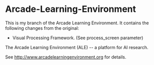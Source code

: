 Arcade-Learning-Environment
===========================

This is my branch of the Arcade Learning Environment. It contains the following changes from the original:

* Visual Processing Framework. (See process_screen parameter)

The Arcade Learning Environment (ALE) -- a platform for AI research.

See http://www.arcadelearningenvironment.org for details.
